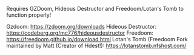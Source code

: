 Requires GZDoom, Hideous Destructor and Freedoom/Lotan's Tomb to function properly!

Gzdoom: https://zdoom.org/downloads
Hideous Destructor: https://codeberg.org/mc776/hideousdestructor
Freedoom: https://freedoom.github.io/download.html
Lotan's Tomb (Freedoom Fork maintained by Matt (Creator of Hdest!): https://lotanstomb.nfshost.com/

